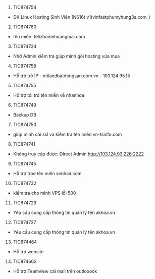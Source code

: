 1. TIC874754
- ĐK Linux Hosting Sinh Viên (N616) v1(vinfastphumyhung3s.com_)
2. TIC874760
- tên miền: felizhomehoangmai.com
3. TIC874724
- Nhờ Admin kiểm tra giúp mình gói hosting vừa mua
4. TIC874759
- Hỗ trợ trỏ IP - mtlandbatdongsan.com.vn - 103.124.95.15
5. TIC874755
- Hỗ trợ tôi trỏ tên miền về nhanhoa
6. TIC874749
- Backup DB
7. TIC874753
- giúp mình cài ssl và kiểm tra tên miền vn-tsinfo.com
8. TIC874741
- Không truy cập được: DIrect Admin http://103.124.93.226:2222
9. TIC874745
- Hỗ trợ troe tên miên senhair.com
10.	TIC874732
- kiểm tra cho mình VPS lỗi 500
11. TIC874729
- Yêu cầu cung cấp thông tin quản lý tên akhoa.vn
12.	TIC874727
- Yêu cầu cung cấp thông tin quản lý tên akhoa.vn
13.	TIC874464
- Hỗ trợ website
14.	TIC874662
- Hỗ trợ Teamview cài mail trên outlooock